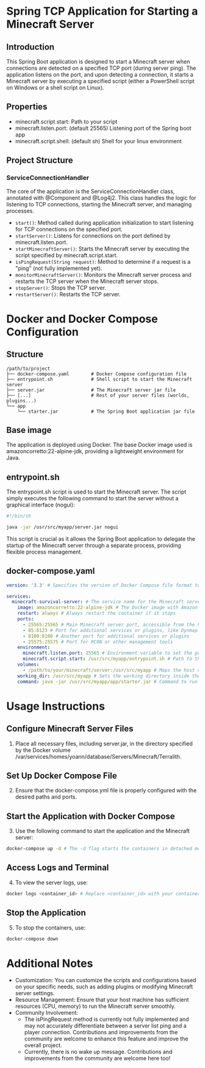 # Spring TCP Application for Starting a Minecraft Server

## Introduction

This Spring Boot application is designed to start a Minecraft server when connections are detected on a specified TCP port (during server ping). The application listens on the port, and upon detecting a connection, it starts a Minecraft server by executing a specified script (either a PowerShell script on Windows or a shell script on Linux).

## Properties

* minecraft.script.start: Path to your script
* minecraft.listen.port: (default 25565) Listening port of the Spring boot app
* minecraft.script.shell: (default sh) Shell for your linux environment

## Project Structure

### ServiceConnectionHandler

The core of the application is the ServiceConnectionHandler class, annotated with @Component and @Log4j2. This class handles the logic for listening to TCP connections, starting the Minecraft server, and managing processes.

* `start()`: Method called during application initialization to start listening for TCP connections on the specified port.
* `startServer()`: Listens for connections on the port defined by minecraft.listen.port.
* `startMinecraftServer()`: Starts the Minecraft server by executing the script specified by minecraft.script.start.
* `isPingRequest(String request)`: Method to determine if a request is a "ping" (not fully implemented yet).
* `monitorMinecraftServer()`: Monitors the Minecraft server process and restarts the TCP server when the Minecraft server stops.
* `stopServer()`: Stops the TCP server.
* `restartServer()`: Restarts the TCP server.

# Docker and Docker Compose Configuration

## Structure

```
/path/to/project
├── docker-compose.yaml        # Docker Compose configuration file
├── entrypoint.sh              # Shell script to start the Minecraft server
├── server.jar                 # The Minecraft server jar file
├── [...]                      # Rest of your server files (worlds, plugins...)
└── app
    └── starter.jar            # The Spring Boot application jar file
```

## Base image

The application is deployed using Docker. The base Docker image used is amazoncorretto:22-alpine-jdk, providing a lightweight environment for Java.

## entrypoint.sh

The entrypoint.sh script is used to start the Minecraft server. The script simply executes the following command to start the server without a graphical interface (nogui):

``` sh
#!/bin/sh

java -jar /usr/src/myapp/server.jar nogui
```

This script is crucial as it allows the Spring Boot application to delegate the startup of the Minecraft server through a separate process, providing flexible process management.

## docker-compose.yaml

``` yaml
version: '3.3' # Specifies the version of Docker Compose file format to use

services:
  minecraft-survival-server: # The service name for the Minecraft server
    image: amazoncorretto:22-alpine-jdk # The Docker image with Amazon Corretto JDK 22 on Alpine Linux
    restart: always # Always restart the container if it stops
    ports:
      - 25565:25565 # Main Minecraft server port, accessible from the host
      - 85:8123 # Port for additional services or plugins, like Dynmap
      - 8100:8100 # Another port for additional services or plugins
      - 25575:25575 # Port for RCON or other management tools
    environment:
      minecraft.listen.port: 25565 # Environment variable to set the port the application listens on
      minecraft.script.start: /usr/src/myapp/entrypoint.sh # Path to the startup script for the Minecraft server
    volumes:
      - /path/to/your/minecraft/server:/usr/src/myapp # Maps the host directory to the container for server files and data persistence
    working_dir: /usr/src/myapp # Sets the working directory inside the container
    command: java -jar /usr/src/myapp/app/starter.jar # Command to run the Spring Boot application
```

# Usage Instructions

## Configure Minecraft Server Files

1. Place all necessary files, including server.jar, in the directory specified by the Docker volume /var/services/homes/yoann/database/Servers/Minecraft/Terralith.

## Set Up Docker Compose File

2. Ensure that the docker-compose.yml file is properly configured with the desired paths and ports.

## Start the Application with Docker Compose

3. Use the following command to start the application and the Minecraft server:

``` sh
docker-compose up -d # The -d flag starts the containers in detached mode.
```

## Access Logs and Terminal

4. To view the server logs, use:

``` sh
docker logs <container_id> # Replace <container_id> with your container's ID.
```

## Stop the Application

5. To stop the containers, use:

``` sh
docker-compose down
```

# Additional Notes

* Customization: You can customize the scripts and configurations based on your specific needs, such as adding plugins or modifying Minecraft server settings.
* Resource Management: Ensure that your host machine has sufficient resources (CPU, memory) to run the Minecraft server smoothly.
* Community Involvement: 
  * The isPingRequest method is currently not fully implemented and may not accurately differentiate between a server list ping and a player connection. Contributions and improvements from the community are welcome to enhance this feature and improve the overall project.
  * Currently, there is no wake up message. Contributions and improvements from the community are welcome here too!

